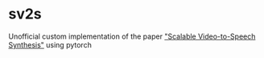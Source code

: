 # sv2s

Unofficial custom implementation of the paper ["Scalable Video-to-Speech Synthesis"](https://arxiv.org/pdf/2205.02058.pdf) using pytorch

